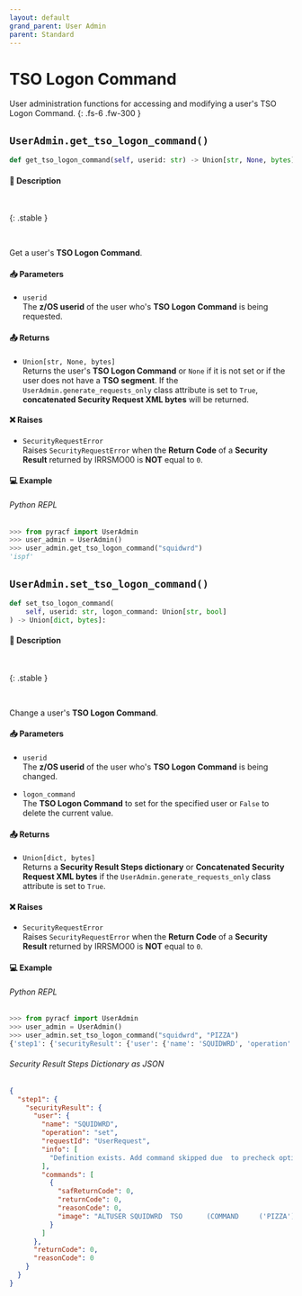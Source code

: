 ```yaml
---
layout: default
grand_parent: User Admin
parent: Standard
---
```


# TSO Logon Command

User administration functions for accessing and modifying a user's TSO Logon Command. 
{: .fs-6 .fw-300 }

## `UserAdmin.get_tso_logon_command()`

```python
def get_tso_logon_command(self, userid: str) -> Union[str, None, bytes]:
```

#### 📄 Description

&nbsp;

{: .stable }
> 

&nbsp;

Get a user's **TSO Logon Command**.

#### 📥 Parameters
* `userid`<br>
  The **z/OS userid** of the user who's **TSO Logon Command** is being requested.

#### 📤 Returns
* `Union[str, None, bytes]`<br>
  Returns the user's **TSO Logon Command** or `None` if it is not set or if the user does not have a **TSO segment**. If the `UserAdmin.generate_requests_only` class attribute is set to `True`, **concatenated Security Request XML bytes** will be returned.

#### ❌ Raises
* `SecurityRequestError`<br>
  Raises `SecurityRequestError` when the **Return Code** of a **Security Result** returned by IRRSMO00 is **NOT** equal to `0`.

#### 💻 Example

###### Python REPL
```python
>>> from pyracf import UserAdmin
>>> user_admin = UserAdmin()
>>> user_admin.get_tso_logon_command("squidwrd")
'ispf'
```

## `UserAdmin.set_tso_logon_command()`

```python
def set_tso_logon_command(
    self, userid: str, logon_command: Union[str, bool]
) -> Union[dict, bytes]:
```

#### 📄 Description

&nbsp;

{: .stable }
> 

&nbsp;

Change a user's **TSO Logon Command**.

#### 📥 Parameters
* `userid`<br>
  The **z/OS userid** of the user who's **TSO Logon Command** is being changed.

* `logon_command`<br>
  The **TSO Logon Command** to set for the specified user or `False` to delete the current value.

#### 📤 Returns
* `Union[dict, bytes]`<br>
  Returns a **Security Result Steps dictionary** or **Concatenated Security Request XML bytes** if the `UserAdmin.generate_requests_only` class attribute is set to `True`.

#### ❌ Raises
* `SecurityRequestError`<br>
  Raises `SecurityRequestError` when the **Return Code** of a **Security Result** returned by IRRSMO00 is **NOT** equal to `0`.

#### 💻 Example

###### Python REPL
```python
>>> from pyracf import UserAdmin
>>> user_admin = UserAdmin()
>>> user_admin.set_tso_logon_command("squidwrd", "PIZZA")
{'step1': {'securityResult': {'user': {'name': 'SQUIDWRD', 'operation': 'set', 'requestId': 'UserRequest', 'info': ['Definition exists. Add command skipped due  to precheck option'], 'commands': [{'safReturnCode': 0, 'returnCode': 0, 'reasonCode': 0, 'image': "ALTUSER SQUIDWRD  TSO      (COMMAND     ('PIZZA'))"}]}, 'returnCode': 0, 'reasonCode': 0}}}
```

###### Security Result Steps Dictionary as JSON
```json
{
  "step1": {
    "securityResult": {
      "user": {
        "name": "SQUIDWRD",
        "operation": "set",
        "requestId": "UserRequest",
        "info": [
          "Definition exists. Add command skipped due  to precheck option"
        ],
        "commands": [
          {
            "safReturnCode": 0,
            "returnCode": 0,
            "reasonCode": 0,
            "image": "ALTUSER SQUIDWRD  TSO      (COMMAND     ('PIZZA'))"
          }
        ]
      },
      "returnCode": 0,
      "reasonCode": 0
    }
  }
}
```